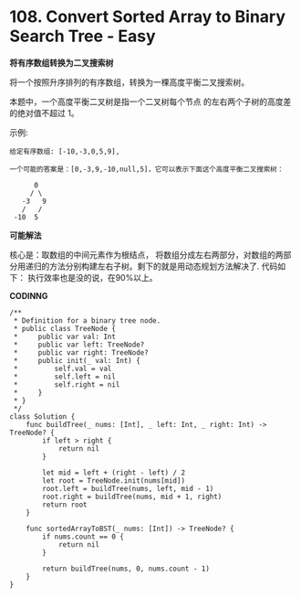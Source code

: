 # 108. Convert Sorted Array to Binary Search Tree - Easy

**将有序数组转换为二叉搜索树**

将一个按照升序排列的有序数组，转换为一棵高度平衡二叉搜索树。

本题中，一个高度平衡二叉树是指一个二叉树每个节点 的左右两个子树的高度差的绝对值不超过 1。

示例:

```
给定有序数组: [-10,-3,0,5,9],

一个可能的答案是：[0,-3,9,-10,null,5]，它可以表示下面这个高度平衡二叉搜索树：

      0
     / \
   -3   9
   /   /
 -10  5
```

**可能解法**

核心是：取数组的中间元素作为根结点， 将数组分成左右两部分，对数组的两部分用递归的方法分别构建左右子树。剩下的就是用动态规划方法解决了. 代码如下： 执行效率也是没的说，在90%以上。

**CODINNG**
```
/**
 * Definition for a binary tree node.
 * public class TreeNode {
 *     public var val: Int
 *     public var left: TreeNode?
 *     public var right: TreeNode?
 *     public init(_ val: Int) {
 *         self.val = val
 *         self.left = nil
 *         self.right = nil
 *     }
 * }
 */
class Solution {
    func buildTree(_ nums: [Int], _ left: Int, _ right: Int) -> TreeNode? {
        if left > right {
            return nil
        }

        let mid = left + (right - left) / 2
        let root = TreeNode.init(nums[mid])
        root.left = buildTree(nums, left, mid - 1)
        root.right = buildTree(nums, mid + 1, right)
        return root
    }

    func sortedArrayToBST(_ nums: [Int]) -> TreeNode? {
        if nums.count == 0 {
            return nil
        }

        return buildTree(nums, 0, nums.count - 1)
    }
}
```
